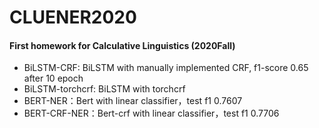 # CLUENER2020

#### First homework for Calculative Linguistics (2020Fall)

- BiLSTM-CRF: BiLSTM with manually implemented CRF, f1-score 0.65 after 10 epoch
- BiLSTM-torchcrf: BiLSTM with torchcrf
- BERT-NER：Bert with linear classifier，test f1 0.7607
- BERT-CRF-NER：Bert-crf with linear classifier，test f1 0.7706
